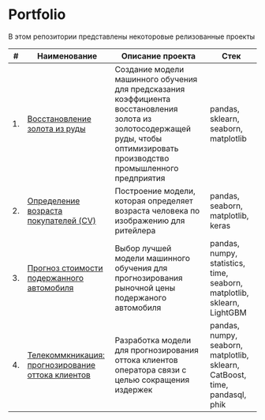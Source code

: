 # Portfolio
В этом репозитории представлены некоторовые релизованные проекты  

| # | Наименование | Описание проекта | Стек |
| --------------------------- | --------------------------- | --------------------------- | --------------------------- |
| 1. | [Восстановление золота из руды](https://github.com/chekhd/Portfolio/blob/main/%D0%92%D0%BE%D1%81%D1%81%D1%82%D0%B0%D0%BD%D0%BE%D0%B2%D0%BB%D0%B5%D0%BD%D0%B8%D0%B5%20%D0%B7%D0%BE%D0%BB%D0%BE%D1%82%D0%B0%20%D0%B8%D0%B7%20%D1%80%D1%83%D0%B4%D1%8B.ipynb) | Создание модели машинного обучения для предсказания коэффициента восстановления золота из золотосодержащей руды, чтобы оптимизировать производство промышленного предприятия | pandas, sklearn, seaborn, matplotlib  |
| 2. | [Определение возраста покупателей (CV)](https://github.com/chekhd/Portfolio/blob/main/%D0%9A%D0%BE%D0%BC%D0%BF%D1%8C%D1%8E%D1%82%D0%B5%D1%80%D0%BD%D0%BE%D0%B5%20%D0%B7%D1%80%D0%B5%D0%BD%D0%B8%D0%B5%20%D0%B4%D0%BB%D1%8F%20%D0%BC%D0%B0%D0%B3%D0%B0%D0%B7%D0%B8%D0%BD%D0%B0.ipynb) | Построение модели, которая определяет возраста человека по изображению для ритейлера | pandas, seaborn, matplotlib, keras |
| 3. | [Прогноз стоимости подержанного автомобиля](https://github.com/chekhd/Portfolio/blob/main/%D0%9E%D0%BF%D1%80%D0%B5%D0%B4%D0%B5%D0%BB%D0%B5%D0%BD%D0%B8%D0%B5%20%D1%81%D1%82%D0%BE%D0%B8%D0%BC%D0%BE%D1%81%D1%82%D0%B8%20%D0%B0%D0%B2%D1%82%D0%BE%D0%BC%D0%BE%D0%B1%D0%B8%D0%BB%D1%8F.ipynb) | Выбор лучшей модели машинного обучения для прогнозирования рыночной цены подержаного автомобиля | pandas, numpy, statistics, time, seaborn, matplotlib, sklearn, LightGBM  |
| 4. | [Телекоммкникация: прогнозирование оттока клиентов](https://github.com/chekhd/Portfolio/blob/main/%D0%9E%D0%BF%D1%80%D0%B5%D0%B4%D0%B5%D0%BB%D0%B5%D0%BD%D0%B8%D0%B5%20%D1%81%D1%82%D0%BE%D0%B8%D0%BC%D0%BE%D1%81%D1%82%D0%B8%20%D0%B0%D0%B2%D1%82%D0%BE%D0%BC%D0%BE%D0%B1%D0%B8%D0%BB%D1%8F.ipynb) | Разработка модели для прогнозирования оттока клиентов оператора связи с целью сокращения издержек | pandas, numpy, seaborn, matplotlib, sklearn, CatBoost, time, pandasql, phik |
